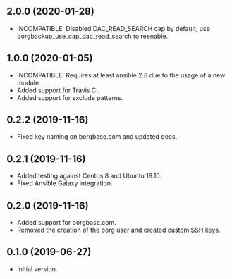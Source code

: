 ## 2.0.0 (2020-01-28)

- INCOMPATIBLE: Disabled DAC_READ_SEARCH cap by default, use borgbackup_use_cap_dac_read_search to reenable.

## 1.0.0 (2020-01-05)

- INCOMPATIBLE: Requires at least ansible 2.8 due to the usage of a new module.
- Added support for Travis CI.
- Added support for exclude patterns.

## 0.2.2 (2019-11-16)

- Fixed key naming on borgbase.com and updated docs.

## 0.2.1 (2019-11-16)

- Added testing against Centos 8 and Ubuntu 19.10.
- Fixed Ansible Galaxy integration.

## 0.2.0 (2019-11-16)

- Added support for borgbase.com.
- Removed the creation of the borg user and created custom SSH keys.

## 0.1.0 (2019-06-27)

- Initial version.
